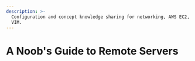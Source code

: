```yaml
---
description: >-
  Configuration and concept knowledge sharing for networking, AWS EC2, SSH, and
  VIM.
---
```


# A Noob's Guide to Remote Servers

 

